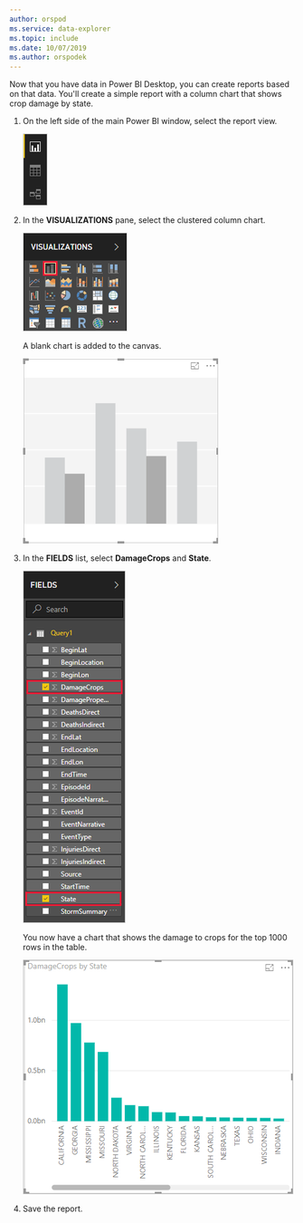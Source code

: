 ```yaml
---
author: orspod
ms.service: data-explorer
ms.topic: include
ms.date: 10/07/2019
ms.author: orspodek
---
```


Now that you have data in Power BI Desktop, you can create reports based on that data. You'll create a simple report with a column chart that shows crop damage by state.

1. On the left side of the main Power BI window, select the report view.

    ![Report view](media/data-explorer-power-bi-visualize-basic/report-view.png)

1. In the **VISUALIZATIONS** pane, select the clustered column chart.

    ![Add column chart](media/data-explorer-power-bi-visualize-basic/add-column-chart.png)

    A blank chart is added to the canvas.

    ![Blank chart](media/data-explorer-power-bi-visualize-basic/blank-chart.png)

1. In the **FIELDS** list, select **DamageCrops** and **State**.

    ![Select fields](media/data-explorer-power-bi-visualize-basic/select-fields.png)

    You now have a chart that shows the damage to crops for the top 1000 rows in the table.

    ![Crop damage by state](media/data-explorer-power-bi-visualize-basic/damage-column-chart.png)

1. Save the report.
